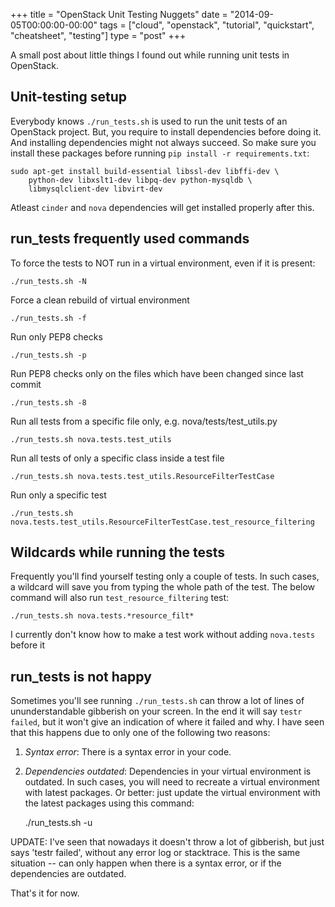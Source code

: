 +++
title = "OpenStack Unit Testing Nuggets"
date = "2014-09-05T00:00:00-00:00"
tags = ["cloud", "openstack", "tutorial", "quickstart", "cheatsheet", "testing"]
type = "post"
+++

A small post about little things I found out while running unit tests in
OpenStack.


## Unit-testing setup

Everybody knows `./run_tests.sh` is used to run the unit tests of an OpenStack
project. But, you require to install dependencies before doing it. And
installing dependencies might not always succeed. So make sure you install
these packages before running `pip install -r requirements.txt`:

    sudo apt-get install build-essential libssl-dev libffi-dev \
        python-dev libxslt1-dev libpq-dev python-mysqldb \
        libmysqlclient-dev libvirt-dev

Atleast `cinder` and `nova` dependencies will get installed properly after
this.

## run_tests frequently used commands

To force the tests to NOT run in a virtual environment, even if it is present:

    ./run_tests.sh -N

Force a clean rebuild of virtual environment

    ./run_tests.sh -f

Run only PEP8 checks

    ./run_tests.sh -p

Run PEP8 checks only on the files which have been changed since last commit

    ./run_tests.sh -8

Run all tests from a specific file only, e.g. nova/tests/test_utils.py

    ./run_tests.sh nova.tests.test_utils

Run all tests of only a specific class inside a test file

    ./run_tests.sh nova.tests.test_utils.ResourceFilterTestCase

Run only a specific test

    ./run_tests.sh nova.tests.test_utils.ResourceFilterTestCase.test_resource_filtering


## Wildcards while running the tests

Frequently you'll find yourself testing only a couple of tests. In such cases,
a wildcard will save you from typing the whole path of the test. The below
command will also run `test_resource_filtering` test:

    ./run_tests.sh nova.tests.*resource_filt*

I currently don't know how to make a test work without adding `nova.tests`
before it

## run_tests is not happy
Sometimes you'll see running `./run_tests.sh` can throw a lot of lines of
ununderstandable gibberish on your screen. In the end it will say `testr
failed`, but it won't give an indication of where it failed and why. I have
seen that this happens due to only one of the following two reasons:

1. *Syntax error*: There is a syntax error in your code.

2. *Dependencies outdated*: Dependencies in your virtual environment is
outdated. In such cases, you will need to recreate a virtual environment with
latest packages. Or better: just update the virtual environment with the latest
packages using this command:

    ./run_tests.sh -u

UPDATE: I've seen that nowadays it doesn't throw a lot of gibberish, but just
says 'testr failed', without any error log or stacktrace. This is the same
situation -- can only happen when there is a syntax error, or if the
dependencies are outdated.

That's it for now.
